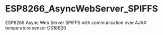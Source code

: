 # ESP8266_AsyncWebServer_SPIFFS
ESP8266 Async Web Server SPIFFS with communication over AJAX 
temperature sensor DS18B20